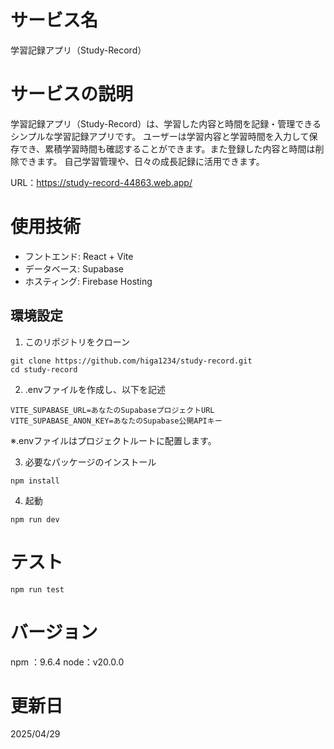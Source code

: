 # サービス名
学習記録アプリ（Study-Record）

# サービスの説明
学習記録アプリ（Study-Record）は、学習した内容と時間を記録・管理できるシンプルな学習記録アプリです。
ユーザーは学習内容と学習時間を入力して保存でき、累積学習時間も確認することができます。また登録した内容と時間は削除できます。
自己学習管理や、日々の成長記録に活用できます。

URL：https://study-record-44863.web.app/

# 使用技術
- フントエンド: React + Vite
- データベース: Supabase
- ホスティング: Firebase Hosting

## 環境設定
1. このリポジトリをクローン
```
git clone https://github.com/higa1234/study-record.git
cd study-record
```

2. .envファイルを作成し、以下を記述
```
VITE_SUPABASE_URL=あなたのSupabaseプロジェクトURL
VITE_SUPABASE_ANON_KEY=あなたのSupabase公開APIキー
```
※.envファイルはプロジェクトルートに配置します。

3. 必要なパッケージのインストール
```
npm install
```

4. 起動
```
npm run dev
```

# テスト
```
npm run test
```

# バージョン
npm ：9.6.4
node：v20.0.0

# 更新日
2025/04/29
